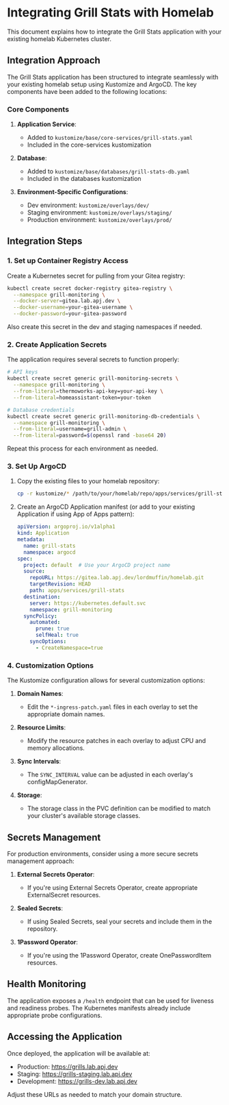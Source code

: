# Integrating Grill Stats with Homelab

This document explains how to integrate the Grill Stats application with your existing homelab Kubernetes cluster.

## Integration Approach

The Grill Stats application has been structured to integrate seamlessly with your existing homelab setup using Kustomize and ArgoCD. The key components have been added to the following locations:

### Core Components

1. **Application Service**:
   - Added to `kustomize/base/core-services/grill-stats.yaml`
   - Included in the core-services kustomization

2. **Database**:
   - Added to `kustomize/base/databases/grill-stats-db.yaml`
   - Included in the databases kustomization

3. **Environment-Specific Configurations**:
   - Dev environment: `kustomize/overlays/dev/`
   - Staging environment: `kustomize/overlays/staging/`
   - Production environment: `kustomize/overlays/prod/`

## Integration Steps

### 1. Set up Container Registry Access

Create a Kubernetes secret for pulling from your Gitea registry:

```bash
kubectl create secret docker-registry gitea-registry \
  --namespace grill-monitoring \
  --docker-server=gitea.lab.apj.dev \
  --docker-username=your-gitea-username \
  --docker-password=your-gitea-password
```

Also create this secret in the dev and staging namespaces if needed.

### 2. Create Application Secrets

The application requires several secrets to function properly:

```bash
# API keys
kubectl create secret generic grill-monitoring-secrets \
  --namespace grill-monitoring \
  --from-literal=thermoworks-api-key=your-api-key \
  --from-literal=homeassistant-token=your-token

# Database credentials
kubectl create secret generic grill-monitoring-db-credentials \
  --namespace grill-monitoring \
  --from-literal=username=grill-admin \
  --from-literal=password=$(openssl rand -base64 20)
```

Repeat this process for each environment as needed.

### 3. Set Up ArgoCD

1. Copy the existing files to your homelab repository:
   ```bash
   cp -r kustomize/* /path/to/your/homelab/repo/apps/services/grill-stats/
   ```

2. Create an ArgoCD Application manifest (or add to your existing Application if using App of Apps pattern):
   ```yaml
   apiVersion: argoproj.io/v1alpha1
   kind: Application
   metadata:
     name: grill-stats
     namespace: argocd
   spec:
     project: default  # Use your ArgoCD project name
     source:
       repoURL: https://gitea.lab.apj.dev/lordmuffin/homelab.git
       targetRevision: HEAD
       path: apps/services/grill-stats
     destination:
       server: https://kubernetes.default.svc
       namespace: grill-monitoring
     syncPolicy:
       automated:
         prune: true
         selfHeal: true
       syncOptions:
         - CreateNamespace=true
   ```

### 4. Customization Options

The Kustomize configuration allows for several customization options:

1. **Domain Names**:
   - Edit the `*-ingress-patch.yaml` files in each overlay to set the appropriate domain names.

2. **Resource Limits**:
   - Modify the resource patches in each overlay to adjust CPU and memory allocations.

3. **Sync Intervals**:
   - The `SYNC_INTERVAL` value can be adjusted in each overlay's configMapGenerator.

4. **Storage**:
   - The storage class in the PVC definition can be modified to match your cluster's available storage classes.

## Secrets Management

For production environments, consider using a more secure secrets management approach:

1. **External Secrets Operator**:
   - If you're using External Secrets Operator, create appropriate ExternalSecret resources.

2. **Sealed Secrets**:
   - If using Sealed Secrets, seal your secrets and include them in the repository.

3. **1Password Operator**:
   - If you're using the 1Password Operator, create OnePasswordItem resources.

## Health Monitoring

The application exposes a `/health` endpoint that can be used for liveness and readiness probes. The Kubernetes manifests already include appropriate probe configurations.

## Accessing the Application

Once deployed, the application will be available at:

- Production: https://grills.lab.apj.dev
- Staging: https://grills-staging.lab.apj.dev
- Development: https://grills-dev.lab.apj.dev

Adjust these URLs as needed to match your domain structure.